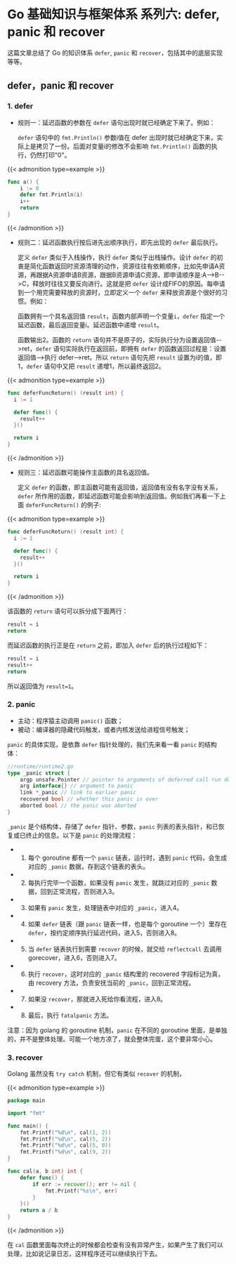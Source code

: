 # Go 基础知识与框架体系 系列六: defer, panic 和 recover


这篇文章总结了 Go 的知识体系 `defer`, `panic` 和 `recover`，包括其中的底层实现等等。

<!--more-->

## defer，panic 和 recover

### 1. defer
- 规则一：延迟函数的参数在 `defer` 语句出现时就已经确定下来了。例如：

  `defer` 语句中的 `fmt.Println()` 参数i值在 defer 出现时就已经确定下来，实际上是拷贝了一份。后面对变量i的修改不会影响 `fmt.Println()` 函数的执行，仍然打印"0"。

{{< admonition type=example >}}
```go
func a() {    
    i := 0
    defer fmt.Println(i)
    i++
    return
}
```
{{< /admonition >}}

- 规则二：延迟函数执行按后进先出顺序执行，即先出现的 `defer` 最后执行。

  定义 `defer` 类似于入栈操作，执行 `defer` 类似于出栈操作。设计 `defer` 的初衷是简化函数返回时资源清理的动作，资源往往有依赖顺序，比如先申请A资源，再跟据A资源申请B资源，跟据B资源申请C资源，即申请顺序是:A-->B-->C，释放时往往又要反向进行。这就是把 `defer` 设计成FIFO的原因。每申请到一个用完需要释放的资源时，立即定义一个 `defer` 来释放资源是个很好的习惯。例如：

  函数拥有一个具名返回值 `result`，函数内部声明一个变量`i`，`defer` 指定一个延迟函数，最后返回变量i。延迟函数中递增 `result`。

  函数输出2。函数的 `return` 语句并不是原子的，实际执行分为设置返回值-->ret，`defer` 语句实际执行在返回前，即拥有 `defer` 的函数返回过程是：设置返回值-->执行 defer-->ret。所以 `return` 语句先把 `result` 设置为i的值，即1，`defer` 语句中又把 `result` 递增1，所以最终返回2。

{{< admonition type=example >}}
```go
func deferFuncReturn() (result int) {
  i := 1

  defer func() {
    result++
  }()

  return i
}

```
{{< /admonition >}}

- 规则三：延迟函数可能操作主函数的具名返回值。
   
  定义 `defer` 的函数，即主函数可能有返回值，返回值有没有名字没有关系，`defer` 所作用的函数，即延迟函数可能会影响到返回值。例如我们再看一下上面 `deferFuncReturn()` 的例子:

{{< admonition type=example >}}
```go
func deferFuncReturn() (result int) {
  i := 1

  defer func() {
    result++
  }()

  return i
}
```
{{< /admonition >}}

该函数的 `return` 语句可以拆分成下面两行：
```go
result = i
return
```
而延迟函数的执行正是在 `return` 之前，即加入 `defer` 后的执行过程如下：
```go
result = i
result++
return
```
所以返回值为 `result=1`。


### 2. panic

- 主动：程序猿主动调用 `panic()` 函数；
- 被动：编译器的隐藏代码触发，或者内核发送给进程信号触发；

`panic` 的具体实现，是依靠 `defer` 指针处理的，我们先来看一看 `panic` 的结构体：

```go
//runtime/runtime2.go
type _panic struct {
    argp unsafe.Pointer // pointer to arguments of deferred call run during panic; cannot move - known to liblink
    arg interface{} // argument to panic
    link *_panic // link to earlier panic
    recovered bool // whether this panic is over
    aborted bool // the panic was aborted
}
```
`_panic` 是个结构体，存储了 `defer` 指针、参数，`panic` 列表的表头指针，和已恢复或已终止的信息。以下是 `panic` 的处理流程：

- 1. 每个 goroutine 都有一个 `panic` 链表，运行时，遇到 `panic` 代码，会生成对应的 `_panic` 数据，存到这个链表的表头。
- 2. 每执行完毕一个函数，如果没有 `panic` 发生，就跳过对应的 `_panic` 数据，回到正常流程，否则进入3。
- 3. 如果有 `panic` 发生，处理链表中对应的 `_panic`，进入4。
- 4. 如果 `defer` 链表（跟 `panic` 链表一样，也是每个 goroutine 一个）里存在 `defer`，按约定顺序执行延迟代码，进入5，否则进入8。
- 5. 当 `defer` 链表执行到需要 `recover` 的时候，就交给 `reflectcall` 去调用 gorecover，进入6，否则进入7。
- 6. 执行 `recover`，这时对应的 `_panic` 结构里的 recovered 字段标记为真，由 recovery 方法，负责安抚当前的 `_panic`，回到正常流程。
- 7. 如果没 `recover`，那就进入死给你看流程，进入8。
- 8. 最后，执行 `fatalpanic` 方法。

注意：因为 golang 的 goroutine 机制，`panic` 在不同的 goroutine 里面，是单独的，并不是整体处理。可能一个地方凉了，就会整体完蛋，这个要非常小心。

### 3. recover

Golang 虽然没有 `try catch` 机制，但它有类似 `recover` 的机制，

{{< admonition type=example >}}
```go
package main

import "fmt"

func main() {
	fmt.Printf("%d\n", cal(1, 2))
	fmt.Printf("%d\n", cal(5, 2))
	fmt.Printf("%d\n", cal(5, 0))
	fmt.Printf("%d\n", cal(9, 2))
}

func cal(a, b int) int {
	defer func() {
		if err := recover(); err != nil {
			fmt.Printf("%s\n", err)
		}
	}()
	return a / b
}
```
{{< /admonition >}}

在 `cal` 函数里面每次终止的时候都会检查有没有异常产生，如果产生了我们可以处理，比如说记录日志，这样程序还可以继续执行下去。

